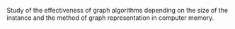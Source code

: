 Study of the effectiveness of graph algorithms depending on the size of the instance and the method of graph representation in computer memory.

